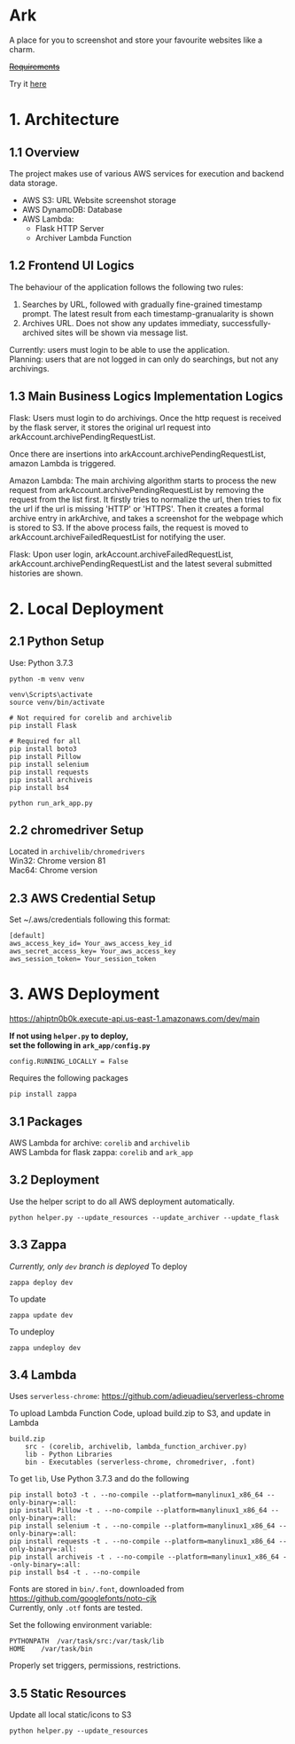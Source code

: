 # Ark
A place for you to screenshot and store your favourite websites like a charm.

~~[Requirements](http://www.cs.toronto.edu/~delara/courses/ece1779/projects/ECE1779-a3.pdf)~~

Try it [here](https://ahiptn0b0k.execute-api.us-east-1.amazonaws.com/dev/main)


# 1. Architecture


## 1.1 Overview
The project makes use of various AWS services for execution and backend data storage.
* AWS S3: URL Website screenshot storage
* AWS DynamoDB: Database
* AWS Lambda:
  - Flask HTTP Server
  - Archiver Lambda Function


## 1.2 Frontend UI Logics
The behaviour of the application follows the following two rules:
1. Searches by URL, followed with gradually fine-grained timestamp prompt. The latest
result from each timestamp-granualarity is shown
2. Archives URL. Does not show any updates immediaty, successfully-archived sites
will be shown via message list.

Currently: users must login to be able to use the application.  
Planning: users that are not logged in can only do searchings, but not any archivings.


## 1.3 Main Business Logics Implementation Logics
Flask: Users must login to do archivings. Once the http request is received by the flask server,
it stores the original url request into arkAccount.archivePendingRequestList.

Once there are insertions into arkAccount.archivePendingRequestList, amazon Lambda is triggered.

Amazon Lambda: The main archiving algorithm starts to process the new request from arkAccount.archivePendingRequestList 
by removing the request from the list first. It firstly tries to normalize the url, then tries to fix the 
url if the url is missing 'HTTP' or 'HTTPS'. Then it creates a formal archive entry in arkArchive, and takes
a screenshot for the webpage which is stored to S3. If the above process fails, the request is moved to
arkAccount.archiveFailedRequestList for notifying the user.

Flask: Upon user login, arkAccount.archiveFailedRequestList, arkAccount.archivePendingRequestList and
the latest several submitted histories are shown.


# 2. Local Deployment


## 2.1 Python Setup
Use: Python 3.7.3
```
python -m venv venv

venv\Scripts\activate
source venv/bin/activate

# Not required for corelib and archivelib
pip install Flask

# Required for all
pip install boto3
pip install Pillow
pip install selenium
pip install requests
pip install archiveis
pip install bs4

python run_ark_app.py
```


## 2.2 chromedriver Setup
Located in `archivelib/chromedrivers`  
Win32: Chrome version 81  
Mac64: Chrome version


## 2.3 AWS Credential Setup
Set ~/.aws/credentials following this format:

```
[default]
aws_access_key_id= Your_aws_access_key_id
aws_secret_access_key= Your_aws_access_key
aws_session_token= Your_session_token
```


# 3. AWS Deployment
https://ahiptn0b0k.execute-api.us-east-1.amazonaws.com/dev/main

**If not using ```helper.py``` to deploy,**  
**set the following in ```ark_app/config.py```**
```
config.RUNNING_LOCALLY = False
```

Requires the following packages
```
pip install zappa
```


## 3.1 Packages
AWS Lambda for archive: ```corelib``` and ```archivelib```  
AWS Lambda for flask zappa: ```corelib``` and ```ark_app```


## 3.2 Deployment
Use the helper script to do all AWS deployment automatically.
```
python helper.py --update_resources --update_archiver --update_flask
```


## 3.3 Zappa
*Currently, only `dev` branch is deployed*
To deploy
```
zappa deploy dev
```
To update
```
zappa update dev
```
To undeploy
```
zappa undeploy dev
```


## 3.4 Lambda
Uses ```serverless-chrome```: https://github.com/adieuadieu/serverless-chrome


To upload Lambda Function Code, upload build.zip to S3, and update in Lambda
```
build.zip
    src - (corelib, archivelib, lambda_function_archiver.py)
    lib - Python Libraries
    bin - Executables (serverless-chrome, chromedriver, .font)
```


To get `lib`, Use Python 3.7.3 and do the following
```
pip install boto3 -t . --no-compile --platform=manylinux1_x86_64 --only-binary=:all:
pip install Pillow -t . --no-compile --platform=manylinux1_x86_64 --only-binary=:all:
pip install selenium -t . --no-compile --platform=manylinux1_x86_64 --only-binary=:all:
pip install requests -t . --no-compile --platform=manylinux1_x86_64 --only-binary=:all:
pip install archiveis -t . --no-compile --platform=manylinux1_x86_64 --only-binary=:all:
pip install bs4 -t . --no-compile
```


Fonts are stored in ```bin/.font```, downloaded from https://github.com/googlefonts/noto-cjk   
Currently, only ```.otf``` fonts are tested.


Set the following environment variable:
```
PYTHONPATH	/var/task/src:/var/task/lib
HOME	/var/task/bin
```


Properly set triggers, permissions, restrictions.


## 3.5 Static Resources
Update all local static/icons to S3
```
python helper.py --update_resources
```
